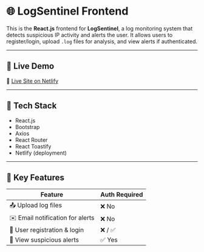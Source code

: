 # 🌐 LogSentinel Frontend

This is the **React.js** frontend for **LogSentinel**, a log monitoring system that detects suspicious IP activity and alerts the user. It allows users to register/login, upload `.log` files for analysis, and view alerts if authenticated.

---

## 📸 Live Demo

🔗 [Live Site on Netlify](https://sunny-madeleine-1348c8.netlify.app)

---

## 🧰 Tech Stack

- React.js
- Bootstrap
- Axios
- React Router
- React Toastify
- Netlify (deployment)

---

## 🧩 Key Features

| Feature                             | Auth Required |
|-------------------------------------|----------------|
| 📤 Upload log files                 | ❌ No          |
| ✉️ Email notification for alerts   | ❌ No          |
| 👤 User registration & login       | ❌ / ✅        |
| 📜 View suspicious alerts          | ✅ Yes         |




